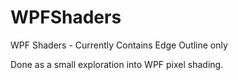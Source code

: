 # WPFShaders
WPF Shaders - Currently Contains Edge Outline only

Done as a small exploration into WPF pixel shading.
